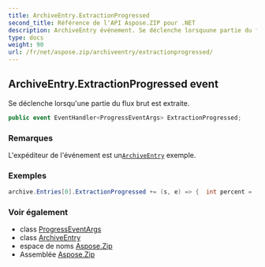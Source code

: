 ```yaml
---
title: ArchiveEntry.ExtractionProgressed
second_title: Référence de l'API Aspose.ZIP pour .NET
description: ArchiveEntry événement. Se déclenche lorsquune partie du flux brut est extraite.
type: docs
weight: 90
url: /fr/net/aspose.zip/archiveentry/extractionprogressed/
---
```

## ArchiveEntry.ExtractionProgressed event

Se déclenche lorsqu'une partie du flux brut est extraite.

```csharp
public event EventHandler<ProgressEventArgs> ExtractionProgressed;
```

### Remarques

L'expéditeur de l'événement est un[`ArchiveEntry`](../) exemple.

### Exemples

```csharp
archive.Entries[0].ExtractionProgressed += (s, e) => {  int percent = (int)((100 * e.ProceededBytes) / ((ArchiveEntry)s).UncompressedSize); };
```

### Voir également

* class [ProgressEventArgs](../../progresseventargs/)
* class [ArchiveEntry](../)
* espace de noms [Aspose.Zip](../../archiveentry/)
* Assemblée [Aspose.Zip](../../../)


